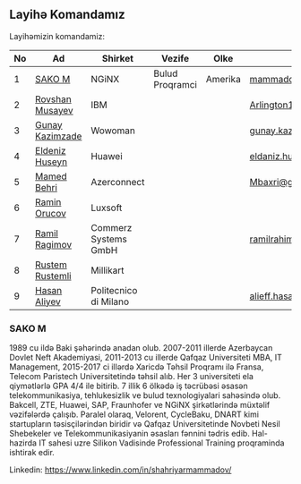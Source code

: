 ## Layihə Komandamız

Layihəmizin komandamiz:

|No| Ad | Shirket |Vezife|Olke|Email|
|------|-------|---------|--------|------|----|
|1| [SAKO M](#SAKO) |NGiNX|Bulud Proqramci|Amerika|mammadov@eurecom.fr
|2| [Rovshan Musayev](#tural-mehtiyev-satış--marketing-rəhbəri) |IBM|||Arlington1985@gmail.com
|3| [Gunay Kazimzade](#gunay-nemət-maliyyə-rəhbəri) |Wowoman|||gunay.kazimzade@gmail.com
|4| [Eldeniz Huseyn](#daşqın-Əhmədzadə-texniki-qrup-rəhbəri) |Huawei||| eldaniz.huseynov@outlook.com
|5| [Mamed Behri](#namazov-İlqar-texniki-mütəxəssis) |Azerconnect|||Mbaxri@gmail.com
|6| [Ramin Orucov](#nigar-yusupova-texniki-mütəxəssis) |Luxsoft|||
|7| [Ramil Ragimov](#Əhmədzadə-coşqun-texniki-mütəxəssis) |Commerz Systems GmbH|||ramilrahimov@yahoo.com
|8| [Rustem Rustemli](#Əhmədzadə-coşqun-texniki-mütəxəssis) |Millikart|||
|9| [Hasan Aliyev](#Əhmədzadə-coşqun-texniki-mütəxəssis) |Politecnico di Milano|||alieff.hasan@gmail.com




### SAKO M
1989 cu ildə Baki şəhərində anadan olub. 2007-2011 illerde Azerbaycan Dovlet Neft Akademiyasi, 2011-2013 cu illerde Qafqaz Universiteti MBA, IT Management, 2015-2017 ci illərdə Xaricdə Təhsil Proqramı ilə Fransa, Telecom Paristech Universitetində təhsil alıb. Her 3 universiteti ela qiymətlərlə GPA 4/4 ile bitirib. 7 illik 6 ölkədə iş təcrübəsi əsasən telekommunikasiya, tehlukesizlik ve bulud texnologiyalari sahəsində olub. Bakcell, ZTE, Huawei, SAP, Fraunhofer ve NGiNX şirkətlərində müxtəlif vəzifələrdə çalışıb. Paralel olaraq, Velorent, CycleBaku, DNART kimi startupların təsisçilərindən biridir və Qafqaz Universitetinde Novbeti Nesil Shebekeler ve Telekommunikasiyanin əsasları fənnini tədris edib. Hal-hazirda IT sahesi uzre Silikon Vadisinde Professional Training proqraminda ishtirak edir.

Linkedin: https://www.linkedin.com/in/shahriyarmammadov/
